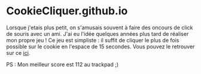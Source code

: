 # CookieCliquer.github.io
Lorsque j'etais plus petit, on s'amusais souvent à faire des oncours de click de souris avec un ami. 
J'ai eu l'idée quelques années plus tard de réaliser mon propre jeu !
Ce jeu est simpliste : il suffit de cliquer le plus de fois possible sur le cookie en l'espace de 15 secondes.
Vous pouvez le retrouver sur ce [ici](https://nicolasainouz.github.io/CookieCliquer.github.io/).

PS : Mon meilleur score est 112 au trackpad ;)
